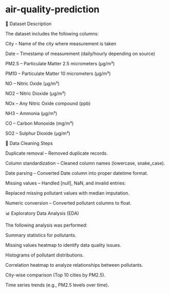 # air-quality-prediction
📂 Dataset Description

The dataset includes the following columns:

City – Name of the city where measurement is taken

Date – Timestamp of measurement (daily/hourly depending on source)

PM2.5 – Particulate Matter 2.5 micrometers (µg/m³)

PM10 – Particulate Matter 10 micrometers (µg/m³)

NO – Nitric Oxide (µg/m³)

NO2 – Nitric Dioxide (µg/m³)

NOx – Any Nitric Oxide compound (ppb)

NH3 – Ammonia (µg/m³)

CO – Carbon Monoxide (mg/m³)

SO2 – Sulphur Dioxide (µg/m³)

🧹 Data Cleaning Steps

Duplicate removal – Removed duplicate records.

Column standardization – Cleaned column names (lowercase, snake_case).

Date parsing – Converted Date column into proper datetime format.

Missing values – Handled [null], NaN, and invalid entries:

Replaced missing pollutant values with median imputation.

Numeric conversion – Converted pollutant columns to float.

📊 Exploratory Data Analysis (EDA)

The following analysis was performed:

Summary statistics for pollutants.

Missing values heatmap to identify data quality issues.

Histograms of pollutant distributions.

Correlation heatmap to analyze relationships between pollutants.

City-wise comparison (Top 10 cities by PM2.5).

Time series trends (e.g., PM2.5 levels over time).
